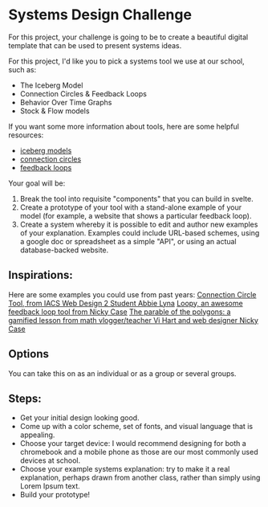 # Systems Design Challenge

For this project, your challenge is going to be to create a beautiful digital template that can be used to present systems ideas.

For this project, I'd like you to pick a systems tool we use at our school, such as:

- The Iceberg Model
- Connection Circles & Feedback Loops
- Behavior Over Time Graphs
- Stock & Flow models

If you want some more information about tools, here are some helpful resources:
- [iceberg models](https://untools.co/iceberg-model)
- [connection circles](https://untools.co/connection-circles)
- [feedback loops](https://untools.co/balancing-feedback-loop)

Your goal will be:

1. Break the tool into requisite "components" that you can build in svelte.
2. Create a prototype of your tool with a stand-alone example of your model (for example, a website that shows a particular feedback loop).
3. Create a system whereby it is possible to edit and author new examples of your explanation. Examples could include URL-based schemes, using a google doc or spreadsheet as a simple "API", or using an actual database-backed website.

## Inspirations:

Here are some examples you could use from past years:
[Connection Circle Tool, from IACS Web Design 2 Student Abbie Lyna](https://fresher-st-with-json-abigail-lyna--abbielyna.repl.co/)
[Loopy, an awesome feedback loop tool from Nicky Case](https://ncase.me/loopy/)
[The parable of the polygons: a gamified lesson from math vlogger/teacher Vi Hart and web designer Nicky Case](https://ncase.me/polygons/)

## Options

You can take this on as an individual or as a group or several groups.

## Steps:
- Get your initial design looking good.
- Come up with a color scheme, set of fonts, and visual language that is appealing.
- Choose your target device: I would recommend designing for both a chromebook and a mobile phone as those are our most commonly used devices at school.
- Choose your example systems explanation: try to make it a real explanation, perhaps drawn from another class, rather than simply using Lorem Ipsum text.
- Build your prototype!